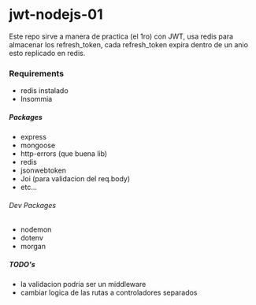 # jwt-nodejs-01

Este repo sirve a manera de practica (el 1ro) con JWT, usa redis para
almacenar los refresh_token, cada refresh_token expira dentro de un anio
esto replicado en redis.

### Requirements
- redis instalado
- Insommia

##### Packages
- express
- mongoose
- http-errors (que buena lib)
- redis
- jsonwebtoken
- Joi (para validacion del req.body)
- etc...

###### Dev Packages
- nodemon
- dotenv
- morgan

##### TODO's
- la validacion podria ser un middleware
- cambiar logica de las rutas a controladores separados
